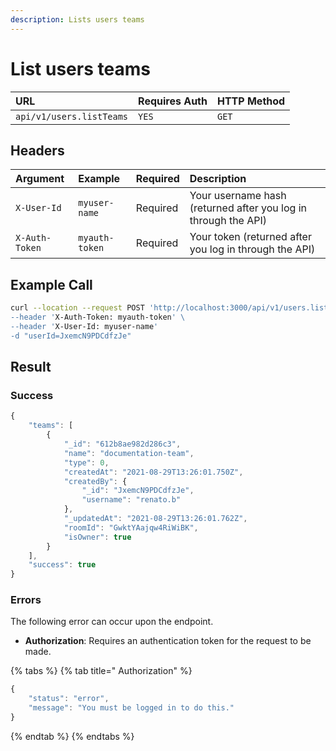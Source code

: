 ```yaml
---
description: Lists users teams
---
```


# List users teams

| URL | Requires Auth | HTTP Method |
| :--- | :--- | :--- |
| `api/v1/users.listTeams` | `YES` | `GET` |

## Headers

| Argument | Example | Required | Description |
| :--- | :--- | :--- | :--- |
| `X-User-Id` | `myuser-name` | Required | Your username hash \(returned after you log in through the API\) |
| `X-Auth-Token` | `myauth-token` | Required | Your token \(returned after you log in through the API\) |

## Example Call

```bash
curl --location --request POST 'http://localhost:3000/api/v1/users.listTeams\
--header 'X-Auth-Token: myauth-token' \
--header 'X-User-Id: myuser-name'
-d "userId=JxemcN9PDCdfzJe"
```

## Result

### Success

```javascript
{
    "teams": [
        {
            "_id": "612b8ae982d286c3",
            "name": "documentation-team",
            "type": 0,
            "createdAt": "2021-08-29T13:26:01.750Z",
            "createdBy": {
                "_id": "JxemcN9PDCdfzJe",
                "username": "renato.b"
            },
            "_updatedAt": "2021-08-29T13:26:01.762Z",
            "roomId": "GwktYAajqw4RiWiBK",
            "isOwner": true
        }
    ],
    "success": true
}
```

### Errors

The following error can occur upon the endpoint.

* **Authorization**: Requires an authentication token for the request to be made.

{% tabs %}
{% tab title=" Authorization" %}
```javascript
{
    "status": "error",
    "message": "You must be logged in to do this."
}
```
{% endtab %}
{% endtabs %}

